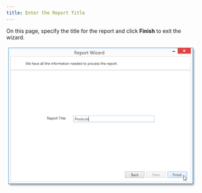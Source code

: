 ```yaml
---
title: Enter the Report Title
---
```

On this page, specify the title for the report and click **Finish** to exit the wizard.

![WPDDesigner_ReportWizard_ReportTitle](../../../../../images/Img122895.png)